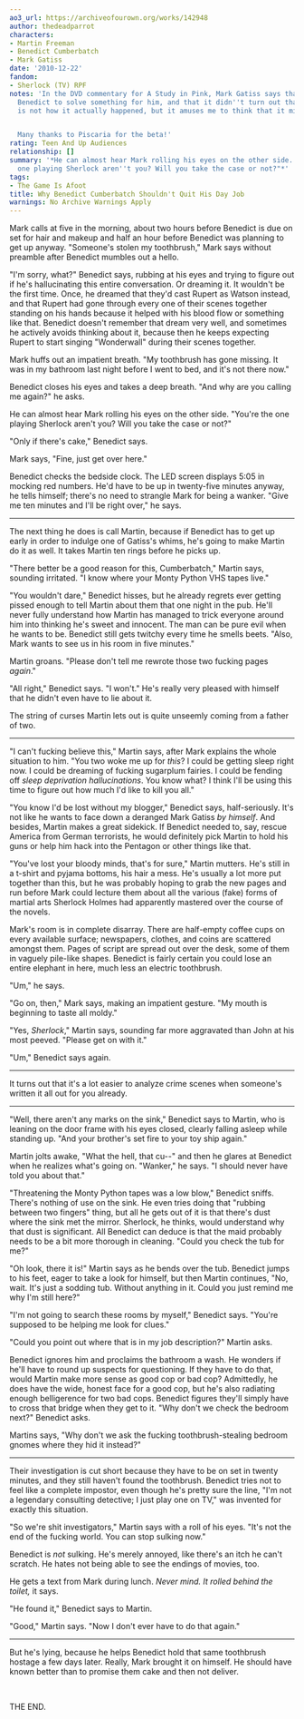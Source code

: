 ```yaml
---
ao3_url: https://archiveofourown.org/works/142948
author: thedeadparrot
characters:
- Martin Freeman
- Benedict Cumberbatch
- Mark Gatiss
date: '2010-12-22'
fandom:
- Sherlock (TV) RPF
notes: 'In the DVD commentary for A Study in Pink, Mark Gatiss says that he once asked
  Benedict to solve something for him, and that it didn''t turn out that well. This
  is not how it actually happened, but it amuses me to think that it might be.


  Many thanks to Piscaria for the beta!'
rating: Teen And Up Audiences
relationship: []
summary: '*He can almost hear Mark rolling his eyes on the other side. "You''re the
  one playing Sherlock aren''t you? Will you take the case or not?"*'
tags:
- The Game Is Afoot
title: Why Benedict Cumberbatch Shouldn't Quit His Day Job
warnings: No Archive Warnings Apply
---
```


Mark calls at five in the morning, about two hours before Benedict is due on set for hair and makeup and half an hour before Benedict was planning to get up anyway. "Someone's stolen my toothbrush," Mark says without preamble after Benedict mumbles out a hello.

"I'm sorry, what?" Benedict says, rubbing at his eyes and trying to figure out if he's hallucinating this entire conversation. Or dreaming it. It wouldn't be the first time. Once, he dreamed that they'd cast Rupert as Watson instead, and that Rupert had gone through every one of their scenes together standing on his hands because it helped with his blood flow or something like that. Benedict doesn't remember that dream very well, and sometimes he actively avoids thinking about it, because then he keeps expecting Rupert to start singing "Wonderwall" during their scenes together.

Mark huffs out an impatient breath. "My toothbrush has gone missing. It was in my bathroom last night before I went to bed, and it's not there now."

Benedict closes his eyes and takes a deep breath. "And why are you calling me again?" he asks.

He can almost hear Mark rolling his eyes on the other side. "You're the one playing Sherlock aren't you? Will you take the case or not?"

"Only if there's cake," Benedict says.

Mark says, "Fine, just get over here."

Benedict checks the bedside clock. The LED screen displays 5:05 in mocking red numbers. He'd have to be up in twenty\-five minutes anyway, he tells himself; there's no need to strangle Mark for being a wanker. "Give me ten minutes and I'll be right over," he says.



---

The next thing he does is call Martin, because if Benedict has to get up early in order to indulge one of Gatiss's whims, he's going to make Martin do it as well. It takes Martin ten rings before he picks up.

"There better be a good reason for this, Cumberbatch," Martin says, sounding irritated. "I know where your Monty Python VHS tapes live."

"You wouldn't dare," Benedict hisses, but he already regrets ever getting pissed enough to tell Martin about them that one night in the pub. He'll never fully understand how Martin has managed to trick everyone around him into thinking he's sweet and innocent. The man can be pure evil when he wants to be. Benedict still gets twitchy every time he smells beets. "Also, Mark wants to see us in his room in five minutes."

Martin groans. "Please don't tell me rewrote those two fucking pages *again*."

"All right," Benedict says. "I won't." He's really very pleased with himself that he didn't even have to lie about it.

The string of curses Martin lets out is quite unseemly coming from a father of two.



---

"I can't fucking believe this," Martin says, after Mark explains the whole situation to him. "You two woke me up for *this*? I could be getting sleep right now. I could be dreaming of fucking sugarplum fairies. I could be fending off *sleep deprivation hallucinations*. You know what? I think I'll be using this time to figure out how much I'd like to kill you all."

"You know I'd be lost without my blogger," Benedict says, half\-seriously. It's not like he wants to face down a deranged Mark Gatiss *by himself*. And besides, Martin makes a great sidekick. If Benedict needed to, say, rescue America from German terrorists, he would definitely pick Martin to hold his guns or help him hack into the Pentagon or other things like that.

"You've lost your bloody minds, that's for sure," Martin mutters. He's still in a t\-shirt and pyjama bottoms, his hair a mess. He's usually a lot more put together than this, but he was probably hoping to grab the new pages and run before Mark could lecture them about all the various (fake) forms of martial arts Sherlock Holmes had apparently mastered over the course of the novels.

Mark's room is in complete disarray. There are half\-empty coffee cups on every available surface; newspapers, clothes, and coins are scattered amongst them. Pages of script are spread out over the desk, some of them in vaguely pile\-like shapes. Benedict is fairly certain you could lose an entire elephant in here, much less an electric toothbrush.

"Um," he says.

"Go on, then," Mark says, making an impatient gesture. "My mouth is beginning to taste all moldy."

"Yes, *Sherlock*," Martin says, sounding far more aggravated than John at his most peeved. "Please get on with it."

"Um," Benedict says again.



---

It turns out that it's a lot easier to analyze crime scenes when someone's written it all out for you already.



---

"Well, there aren't any marks on the sink," Benedict says to Martin, who is leaning on the door frame with his eyes closed, clearly falling asleep while standing up. "And your brother's set fire to your toy ship again."

Martin jolts awake, "What the hell, that cu\-\-" and then he glares at Benedict when he realizes what's going on. "Wanker," he says. "I should never have told you about that."

"Threatening the Monty Python tapes was a low blow," Benedict sniffs. There's nothing of use on the sink. He even tries doing that "rubbing between two fingers" thing, but all he gets out of it is that there's dust where the sink met the mirror. Sherlock, he thinks, would understand why that dust is significant. All Benedict can deduce is that the maid probably needs to be a bit more thorough in cleaning. "Could you check the tub for me?"

"Oh look, there it is!" Martin says as he bends over the tub. Benedict jumps to his feet, eager to take a look for himself, but then Martin continues, "No, wait. It's just a sodding tub. Without anything in it. Could you just remind me why I'm still here?"

"I'm not going to search these rooms by myself," Benedict says. "You're supposed to be helping me look for clues."

"Could you point out where that is in my job description?" Martin asks.

Benedict ignores him and proclaims the bathroom a wash. He wonders if he'll have to round up suspects for questioning. If they have to do that, would Martin make more sense as good cop or bad cop? Admittedly, he does have the wide, honest face for a good cop, but he's also radiating enough belligerence for two bad cops. Benedict figures they'll simply have to cross that bridge when they get to it. "Why don't we check the bedroom next?" Benedict asks.

Martins says, "Why don't we ask the fucking toothbrush\-stealing bedroom gnomes where they hid it instead?"



---

Their investigation is cut short because they have to be on set in twenty minutes, and they still haven't found the toothbrush. Benedict tries not to feel like a complete impostor, even though he's pretty sure the line, "I'm not a legendary consulting detective; I just play one on TV," was invented for exactly this situation.

"So we're shit investigators," Martin says with a roll of his eyes. "It's not the end of the fucking world. You can stop sulking now."

Benedict is *not* sulking. He's merely annoyed, like there's an itch he can't scratch. He hates not being able to see the endings of movies, too.

He gets a text from Mark during lunch. *Never mind. It rolled behind the toilet,* it says.

"He found it," Benedict says to Martin.

"Good," Martin says. "Now I don't ever have to do that again."



---

But he's lying, because he helps Benedict hold that same toothbrush hostage a few days later. Really, Mark brought it on himself. He should have known better than to promise them cake and then not deliver.

 

THE END.